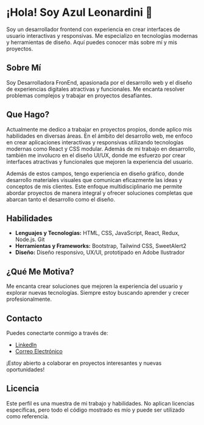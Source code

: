 # ¡Hola! Soy Azul Leonardini 👋

Soy un desarrollador frontend con experiencia en crear interfaces de usuario interactivas y responsivas. Me especializo en tecnologías modernas y herramientas de diseño. Aquí puedes conocer más sobre mí y mis proyectos.

## Sobre Mí

Soy Desarrolladora FronEnd, apasionada por el desarrollo web y el diseño de experiencias digitales atractivas y funcionales. Me encanta resolver problemas complejos y trabajar en proyectos desafiantes.

## Que Hago?

Actualmente me dedico a trabajar en proyectos propios, donde aplico mis habilidades en diversas áreas. En el ámbito del desarrollo web, me enfoco en crear aplicaciones interactivas y responsivas utilizando tecnologías modernas como React y CSS modular. Además de mi trabajo en desarrollo, también me involucro en el diseño UI/UX, donde me esfuerzo por crear interfaces atractivas y funcionales que mejoren la experiencia del usuario.

Además de estos campos, tengo experiencia en diseño gráfico, donde desarrollo materiales visuales que comunican eficazmente las ideas y conceptos de mis clientes. Este enfoque multidisciplinario me permite abordar proyectos de manera integral y ofrecer soluciones completas que abarcan tanto el desarrollo como el diseño.

## Habilidades

- **Lenguajes y Tecnologías:** HTML, CSS, JavaScript, React, Redux, Node.js. Git
- **Herramientas y Frameworks:** Bootstrap, Tailwind CSS, SweetAlert2
- **Diseño:** Diseño responsivo, UX/UI, prototipado en Adobe Ilustrador

## ¿Qué Me Motiva?

Me encanta crear soluciones que mejoren la experiencia del usuario y explorar nuevas tecnologías. Siempre estoy buscando aprender y crecer profesionalmente.

## Contacto

Puedes conectarte conmigo a través de:

- [LinkedIn](https://www.linkedin.com/in/azul-leonardini-5908aa260/)
- [Correo Electrónico](azul.mica.leo@gmail.com)

¡Estoy abierto a colaborar en proyectos interesantes y nuevas oportunidades!

## Licencia

Este perfil es una muestra de mi trabajo y habilidades. No aplican licencias específicas, pero todo el código mostrado es mío y puede ser utilizado como referencia.

